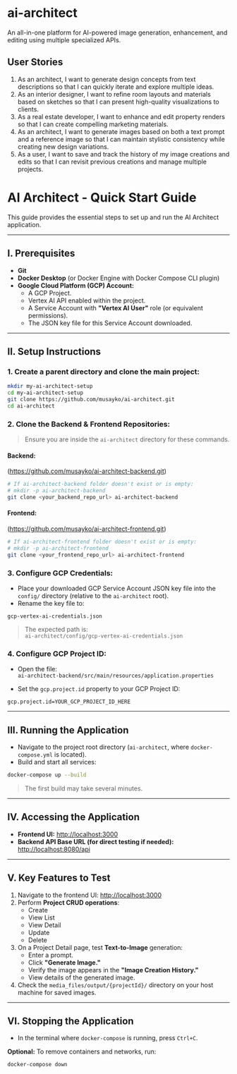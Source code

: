 # ai-architect
An all-in-one platform for AI-powered image generation, enhancement, and editing using multiple specialized APIs.

## User Stories

1. As an architect, I want to generate design concepts from text descriptions so that I can quickly iterate and explore multiple ideas.
2. As an interior designer, I want to refine room layouts and materials based on sketches so that I can present high-quality visualizations to clients.
3. As a real estate developer, I want to enhance and edit property renders so that I can create compelling marketing materials.
4. As an architect, I want to generate images based on both a text prompt and a reference image so that I can maintain stylistic consistency while creating new design variations.
5. As a user, I want to save and track the history of my image creations and edits so that I can revisit previous creations and manage multiple projects.

# AI Architect - Quick Start Guide

This guide provides the essential steps to set up and run the AI Architect application.

---

## I. Prerequisites

- **Git**
- **Docker Desktop** (or Docker Engine with Docker Compose CLI plugin)
- **Google Cloud Platform (GCP) Account:**
  - A GCP Project.
  - Vertex AI API enabled within the project.
  - A Service Account with **"Vertex AI User"** role (or equivalent permissions).
  - The JSON key file for this Service Account downloaded.

---

## II. Setup Instructions

### 1. Create a parent directory and clone the main project:

```bash
mkdir my-ai-architect-setup
cd my-ai-architect-setup
git clone https://github.com/musayko/ai-architect.git
cd ai-architect
```

### 2. Clone the Backend & Frontend Repositories:

> Ensure you are inside the `ai-architect` directory for these commands.

#### Backend:  
(https://github.com/musayko/ai-architect-backend.git)

```bash
# If ai-architect-backend folder doesn't exist or is empty:
# mkdir -p ai-architect-backend 
git clone <your_backend_repo_url> ai-architect-backend
```

#### Frontend:  
(https://github.com/musayko/ai-architect-frontend.git)

```bash
# If ai-architect-frontend folder doesn't exist or is empty:
# mkdir -p ai-architect-frontend
git clone <your_frontend_repo_url> ai-architect-frontend
```

### 3. Configure GCP Credentials:

- Place your downloaded GCP Service Account JSON key file into the `config/` directory (relative to the `ai-architect` root).
- Rename the key file to:

```
gcp-vertex-ai-credentials.json
```

> The expected path is:  
> `ai-architect/config/gcp-vertex-ai-credentials.json`

### 4. Configure GCP Project ID:

- Open the file:  
  `ai-architect-backend/src/main/resources/application.properties`

- Set the `gcp.project.id` property to your GCP Project ID:

```properties
gcp.project.id=YOUR_GCP_PROJECT_ID_HERE
```

---

## III. Running the Application

- Navigate to the project root directory (`ai-architect`, where `docker-compose.yml` is located).
- Build and start all services:

```bash
docker-compose up --build
```

> The first build may take several minutes.

---

## IV. Accessing the Application

- **Frontend UI:** [http://localhost:3000](http://localhost:3000)  
- **Backend API Base URL (for direct testing if needed):** [http://localhost:8080/api](http://localhost:8080/api)

---

## V. Key Features to Test

1. Navigate to the frontend UI: [http://localhost:3000](http://localhost:3000)
2. Perform **Project CRUD operations**:
   - Create
   - View List
   - View Detail
   - Update
   - Delete
3. On a Project Detail page, test **Text-to-Image** generation:
   - Enter a prompt.
   - Click **"Generate Image."**
   - Verify the image appears in the **"Image Creation History."**
   - View details of the generated image.
4. Check the `media_files/output/{projectId}/` directory on your host machine for saved images.

---

## VI. Stopping the Application

- In the terminal where `docker-compose` is running, press `Ctrl+C`.

**Optional:** To remove containers and networks, run:

```bash
docker-compose down
```
